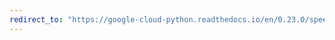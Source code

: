 ```yaml
---
redirect_to: "https://google-cloud-python.readthedocs.io/en/0.23.0/speech-alternative.html"
---
```

